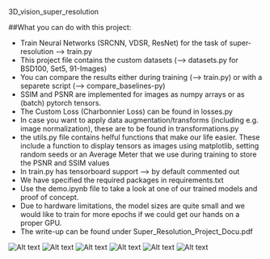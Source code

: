 3D_vision_super_resolution

##What you can do with this project:
- Train Neural Networks (SRCNN, VDSR, ResNet) for the task of super-resolution --> train.py
- This project file contains the custom datasets (--> datasets.py for BSD100, Set5, 91-Images)
- You can compare the results either during training (--> train.py) or with a separete script (--> compare_baselines-py)
- SSIM and PSNR are implemented for images as numpy arrays or as (batch) pytorch tensors.
- The Custom Loss (Charbonnier Loss) can be found in losses.py
- In case you want to apply data augmentation/transforms (including e.g. image normalization), these are to be found in transformations.py
- the utils.py file contains helful functions that make our life easier. These include a function to display tensors as images using matplotlib, setting random seeds or an Average Meter that we use during training to store the PSNR and SSIM values
- In train.py has tensorboard support --> by default commented out 
- We have specified the required packages in requirements.txt
- Use the demo.ipynb file to take a look at one of our trained models and proof of concept. 
- Due to hardware limitations, the model sizes are quite small and we would like to train for more epochs if we could get our hands on a proper GPU.
- The write-up can be found under Super_Resolution_Project_Docu.pdf

![Alt text](Super_Resolution_Project_Docu_.jpg?raw=true "Title")
![Alt text](Super_Resolution_Project_Docu_2.jpg?raw=true "Title")
![Alt text](Super_Resolution_Project_Docu_3.jpg?raw=true "Title")
![Alt text](Super_Resolution_Project_Docu_4.jpg?raw=true "Title")
![Alt text](Super_Resolution_Project_Docu_5.jpg?raw=true "Title")
![Alt text](Super_Resolution_Project_Docu_6.jpg?raw=true "Title")

